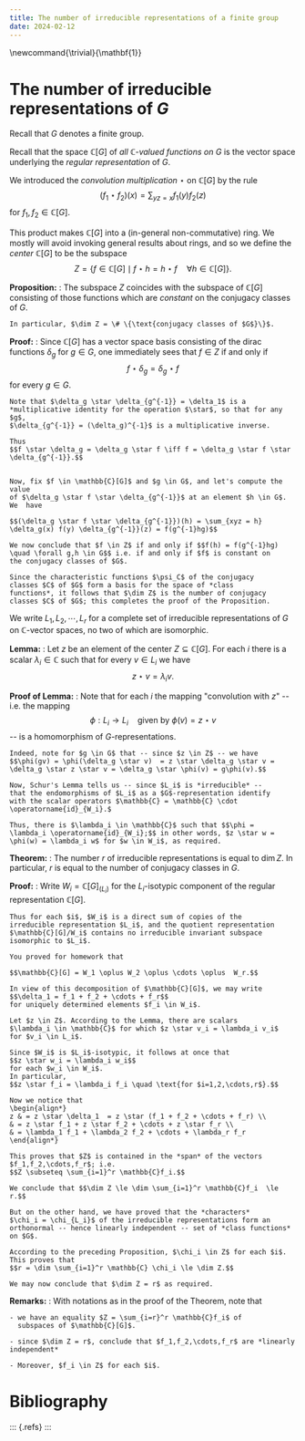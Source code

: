 ```yaml
---
title: The number of irreducible representations of a finite group
date: 2024-02-12
---
```


\newcommand{\trivial}{\mathbf{1}}

# The number of irreducible representations of $G$


Recall that $G$ denotes a finite group. 

Recall that the space $\mathbb{C}[G]$ of *all $\mathbb{C}$-valued
functions on $G$* is the vector space underlying the *regular
representation* of $G$.

We introduced the *convolution multiplication* $\star$ on
$\mathbb{C}[G]$ by the rule $$(f_1 \star f_2)(x) = \sum_{yz = x}
f_1(y)f_2(z)$$ for $f_1,f_2 \in \mathbb{C}[G]$.

This product makes $\mathbb{C}[G]$ into a (in-general non-commutative)
ring. We mostly will avoid invoking general results about rings, and
so we define the *center* $\mathbb{C}[G]$ to be the subspace $$Z = \{
f\in \mathbb{C}[G] \mid f \star h = h \star f \quad \forall h \in
\mathbb{C}[G]\}.$$

**Proposition:**
:   The subspace $Z$ coincides with the subspace of $\mathbb{C}[G]$
    consisting of those functions which are *constant* on the
    conjugacy classes of $G$.
	
	In particular, $\dim Z = \# \{\text{conjugacy classes of $G$}\}$.

**Proof:**
:   Since $\mathbb{C}[G]$ has a vector space basis consisting of the dirac functions
    $\delta_g$ for $g \in G$, one immediately sees that $f \in Z$ if and only if
	$$f \star \delta_g = \delta_g \star f$$
	for every $g \in G$.
	
	Note that $\delta_g \star \delta_{g^{-1}} = \delta_1$ is a
    *multiplicative identity for the operation $\star$, so that for any $g$,
    $\delta_{g^{-1}} = (\delta_g)^{-1}$ is a multiplicative inverse.
	
	Thus 
	$$f \star \delta_g = \delta_g \star f \iff f = \delta_g \star f \star \delta_{g^{-1}}.$$
	
	
	Now, fix $f \in \mathbb{C}[G]$ and $g \in G$, and let's compute the value
	of $\delta_g \star f \star \delta_{g^{-1}}$ at an element $h \in G$. We  have
	
	$$(\delta_g \star f \star \delta_{g^{-1}})(h) = \sum_{xyz = h}
    \delta_g(x) f(y) \delta_{g^{-1}}(z) = f(g^{-1}hg)$$

    We now conclude that $f \in Z$ if and only if $$f(h) = f(g^{-1}hg)
    \quad \forall g,h \in G$$ i.e. if and only if $f$ is constant on
    the conjugacy classes of $G$.
	
	Since the characteristic functions $\psi_C$ of the conjugacy
	classes $C$ of $G$ form a basis for the space of *class
	functions*, it follows that $\dim Z$ is the number of conjugacy
	classes $C$ of $G$; this completes the proof of the Proposition.

We write $L_1,L_2, \cdots,L_r$ for a complete set of irreducible
representations of $G$ on $\mathbb{C}$-vector spaces, no two of which
are isomorphic.

**Lemma:**
:   Let $z$ be an element of the center $Z \subseteq \mathbb{C}[G]$.
    For each $i$ there is a scalar $\lambda_i \in \mathbb{C}$ such that
	for every $v \in L_i$ we have
	$$z \star v = \lambda_i v.$$

**Proof of Lemma:**
:   Note that for each $i$ the mapping "convolution with $z$" -- i.e. the mapping
    $$\phi:L_i \to L_i \quad \text{given by $\phi(v) = z \star v$}$$
	-- is a homomorphism of $G$-representations.

    Indeed, note for $g \in G$ that -- since $z \in Z$ -- we have
	$$\phi(gv) = \phi(\delta_g \star v)  = z \star \delta_g \star v = 
	\delta_g \star z \star v = \delta_g \star \phi(v) = g\phi(v).$$
	
	Now, Schur's Lemma tells us -- since $L_i$ is *irreducible* --
	that the endomorphisms of $L_i$ as a $G$-representation identify
	with the scalar operators $\mathbb{C} = \mathbb{C} \cdot
	\operatorname{id}_{W_i}.$
	
	Thus, there is $\lambda_i \in \mathbb{C}$ such that $$\phi =
	\lambda_i \operatorname{id}_{W_i};$$ in other words, $z \star w =
	\phi(w) = \lambda_i w$ for $w \in W_i$, as required.

**Theorem:**
:   The number $r$ of irreducible representations is equal to $\dim Z$.
    In particular, $r$ is equal to the number of conjugacy classes in $G$.

**Proof:**
:   Write $W_i = \mathbb{C}[G]_{(L_i)}$ for the $L_i$-isotypic
    component of the regular representation $\mathbb{C}[G]$.
	
	Thus for each $i$, $W_i$ is a direct sum of copies of the
	irreducible representation $L_i$, and the quotient representation
	$\mathbb{C}[G]/W_i$ contains no irreducible invariant subspace
	isomorphic to $L_i$.
	
	You proved for homework that
	
	$$\mathbb{C}[G] = W_1 \oplus W_2 \oplus \cdots \oplus  W_r.$$

    In view of this decomposition of $\mathbb{C}[G]$, we may write
	$$\delta_1 = f_1 + f_2 + \cdots + f_r$$
	for uniquely determined elements $f_i \in W_i$.

    Let $z \in Z$. According to the Lemma, there are scalars
	$\lambda_i \in \mathbb{C}$ for which $z \star v_i = \lambda_i v_i$
	for $v_i \in L_i$.

    Since $W_i$ is $L_i$-isotypic, it follows at once that
	$$z \star w_i = \lambda_i w_i$$
	for each $w_i \in W_i$.	
	In particular,
	$$z \star f_i = \lambda_i f_i \quad \text{for $i=1,2,\cdots,r$}.$$

    Now we notice that
	\begin{align*}
	z & = z \star \delta_1  = z \star (f_1 + f_2 + \cdots + f_r) \\
	& = z \star f_1 + z \star f_2 + \cdots + z \star f_r \\
	& = \lambda_1 f_1 + \lambda_2 f_2 + \cdots + \lambda_r f_r	
	\end{align*}

    This proves that $Z$ is contained in the *span* of the vectors $f_1,f_2,\cdots,f_r$; i.e.
	$$Z \subseteq \sum_{i=1}^r \mathbb{C}f_i.$$
	
	We conclude that $$\dim Z \le \dim \sum_{i=1}^r \mathbb{C}f_i  \le r.$$

    But on the other hand, we have proved that the *characters*
	$\chi_i = \chi_{L_i}$ of the irreducible representations form an
	orthonormal -- hence linearly independent -- set of *class functions*
	on $G$.
	
	According to the preceding Proposition, $\chi_i \in Z$ for each $i$.
	This proves that
	$$r = \dim \sum_{i=1}^r \mathbb{C} \chi_i \le \dim Z.$$
	
	We may now conclude that $\dim Z = r$ as required.

**Remarks:**
:   With notations as in the proof of the Theorem, note that

    - we have an equality $Z = \sum_{i=r}^r \mathbb{C}f_i$ of
      subspaces of $\mathbb{C}[G]$.

    - since $\dim Z = r$, conclude that $f_1,f_2,\cdots,f_r$ are *linearly independent* 
	  
	- Moreover, $f_i \in Z$ for each $i$.

# Bibliography

::: {.refs}
:::

